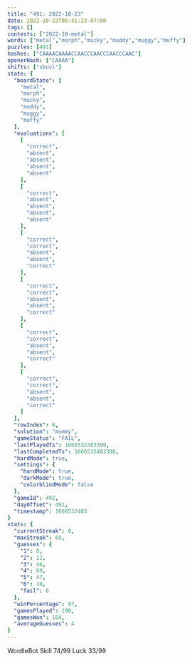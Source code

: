 ```yaml
---
title: "491: 2022-10-23"
date: 2022-10-23T06:41:23-07:00
tags: []
contests: ["2022-10-metal"]
words: ["metal","morph","mucky","muddy","muggy","muffy"]
puzzles: [491]
hashes: ["CAAAACAAAACCAACCCAACCCAACCCAAC"]
openerHash: ["CAAAA"]
shifts: ["sbuvi"]
state: {
  "boardState": [
    "metal",
    "morph",
    "mucky",
    "muddy",
    "muggy",
    "muffy"
  ],
  "evaluations": [
    [
      "correct",
      "absent",
      "absent",
      "absent",
      "absent"
    ],
    [
      "correct",
      "absent",
      "absent",
      "absent",
      "absent"
    ],
    [
      "correct",
      "correct",
      "absent",
      "absent",
      "correct"
    ],
    [
      "correct",
      "correct",
      "absent",
      "absent",
      "correct"
    ],
    [
      "correct",
      "correct",
      "absent",
      "absent",
      "correct"
    ],
    [
      "correct",
      "correct",
      "absent",
      "absent",
      "correct"
    ]
  ],
  "rowIndex": 6,
  "solution": "mummy",
  "gameStatus": "FAIL",
  "lastPlayedTs": 1666532483390,
  "lastCompletedTs": 1666532483390,
  "hardMode": true,
  "settings": {
    "hardMode": true,
    "darkMode": true,
    "colorblindMode": false
  },
  "gameId": 492,
  "dayOffset": 491,
  "timestamp": 1666532483
}
stats: {
  "currentStreak": 0,
  "maxStreak": 69,
  "guesses": {
    "1": 0,
    "2": 12,
    "3": 46,
    "4": 69,
    "5": 47,
    "6": 10,
    "fail": 6
  },
  "winPercentage": 97,
  "gamesPlayed": 190,
  "gamesWon": 184,
  "averageGuesses": 4
}
---
```

<!-- more -->
WordleBot
Skill 74/99
Luck 33/99
